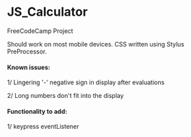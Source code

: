 # JS_Calculator

FreeCodeCamp Project

Should work on most mobile devices. 
CSS written using Stylus PreProcessor.

#### Known issues: 

1/ Lingering '-' negative sign in display after evaluations

2/ Long numbers don't fit into the display

#### Functionality to add: 

1/ keypress eventListener
